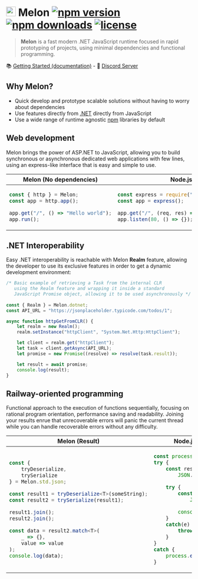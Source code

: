 # <img src="https://avatars.githubusercontent.com/u/105192336?s=400&u=4375e36be647d2a64727bbefc2382c2801897b39&v=4" width="26"> Melon [![npm version](https://badgen.net/npm/v/melon-runtime/)](https://www.npmjs.com/package/melon-runtime) [![npm downloads](https://badgen.net/npm/dm/melon-runtime)](https://www.npmjs.com/package/melon-runtime) [![license](https://badgen.net/github/license/MelonRuntime/Melon)](#)

> **Melon** is a fast modern .NET JavaScript runtime focused in rapid prototyping of projects, using minimal dependencies and functional programming.

📚 [Getting Started (documentation)](https://github.com/MelonRuntime/Melon/wiki) - 💬 [Discord Server](https://discord.gg/wDJDT9Yq7C)

## Why Melon?

- Quick develop and prototype scalable solutions without having to worry about dependencies
- Use features directly from [.NET](https://dotnet.microsoft.com/en-us/) directly from JavaScript
- Use a wide range of runtime agnostic [npm](https://npmjs.com) libraries by default 

## Web development

Melon brings the power of ASP.NET to JavaScript, allowing you to build synchronous or asynchronous dedicated web applications with few lines, using an express-like interface that is easy and simple to use.

<table>
    <thead>
        <tr>
            <th>
                Melon (No dependencies)
            </th>
            <th>
                Node.js (Express)
            </th>
        </tr>
    </thead>
    <tbody>
        <tr>
            <td> 


```ts
const { http } = Melon;
const app = http.app();

app.get("/", () => "Hello world");
app.run();
```
</td><td>

```js
const express = require("express");
const app = express();

app.get("/", (req, res) => res.send("Hello world"));
app.listen(80, () => {});
```
</td></tr></tbody></table>

## .NET Interoperability

Easy .NET interoperability is reachable with Melon **Realm** feature, allowing the developer to use its exclusive features in order to get
a dynamic development environment:

```ts
/* Basic example of retrieving a Task from the internal CLR
   using the Realm feature and wrapping it inside a standard
   JavaScript Promise object, allowing it to be used asynchronously */
   
const { Realm } = Melon.dotnet;
const API_URL = "https://jsonplaceholder.typicode.com/todos/1";

async function httpGetFromCLR() {
    let realm = new Realm();
    realm.setInstance("httpClient", "System.Net.Http:HttpClient");

    let client = realm.get("httpClient");
    let task = client.getAsync(API_URL);
    let promise = new Promise((resolve) => resolve(task.result));

    let result = await promise;
    console.log(result);
}
```

## Railway-oriented programming

Functional approach to the execution of functions sequentially, focusing on rational program orientation, performance saving and
readability. Joining your results enrue that unrecoverable errors will panic the current thread while you can handle recoverable errors without any difficulty.

<table>
    <thead>
        <tr>
            <th>
                Melon (Result)
            </th>
            <th>
                Node.js (try-catch hell)
            </th>
        </tr>
    </thead>
    <tbody>
        <tr>
            <td> 


```ts
const { 
    tryDeserialize, 
    trySerialize 
} = Melon.std.json;

const result1 = tryDeserialize<T>(someString);
const result2 = trySerialize(result1);

result1.join();
result2.join();

const data = result2.match<T>(
    _ => {}, 
    value => value
);
console.log(data);
```
</td><td>

```js
const process = require('process');
try {
    const result1 = 
        JSON.parse(someString);

    try {
        const result2 = 
            JSON.stringify(result1);

        console.log(result2);
    }
    catch(e) {
        throw(e);
    }
}
catch {
    process.exit(0);
}
```
</td></tr></tbody></table>
